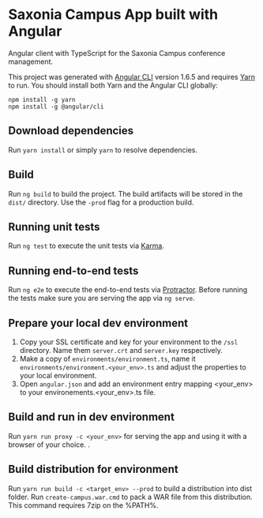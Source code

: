 # Saxonia Campus App built with Angular

Angular client with TypeScript for the Saxonia Campus conference management.

This project was generated with [Angular CLI](https://github.com/angular/angular-cli) version 1.6.5 and 
requires [Yarn](https://yarnpkg.com) to run. You should install both Yarn and the Angular CLI globally:
```
npm install -g yarn
npm install -g @angular/cli 
```

## Download dependencies

Run `yarn install` or simply `yarn` to resolve dependencies.

## Build

Run `ng build` to build the project. The build artifacts will be stored in the `dist/` directory. 
Use the `-prod` flag for a production build.

## Running unit tests

Run `ng test` to execute the unit tests via [Karma](https://karma-runner.github.io).

## Running end-to-end tests

Run `ng e2e` to execute the end-to-end tests via [Protractor](http://www.protractortest.org/).
Before running the tests make sure you are serving the app via `ng serve`.

## Prepare your local dev environment

1. Copy your SSL certificate and key for your environment to the `/ssl` directory. Name them 
`server.crt` and `server.key` respectively.
2. Make a copy of `environments/environment.ts`, name it `environments/environment.<your_env>.ts` and adjust the 
properties to your local environment.
3. Open `angular.json` and add an environment entry mapping <your_env> to your environements.<your_env>.ts file.

## Build and run in dev environment

Run `yarn run proxy -c <your_env>` for serving the app and using it with a browser of your choice.
.
## Build distribution for environment

Run `yarn run build -c <target_env> --prod` to build a distribution into dist folder.
Run `create-campus.war.cmd` to pack a WAR file from this distribution. This command requires 7zip on the %PATH%.


